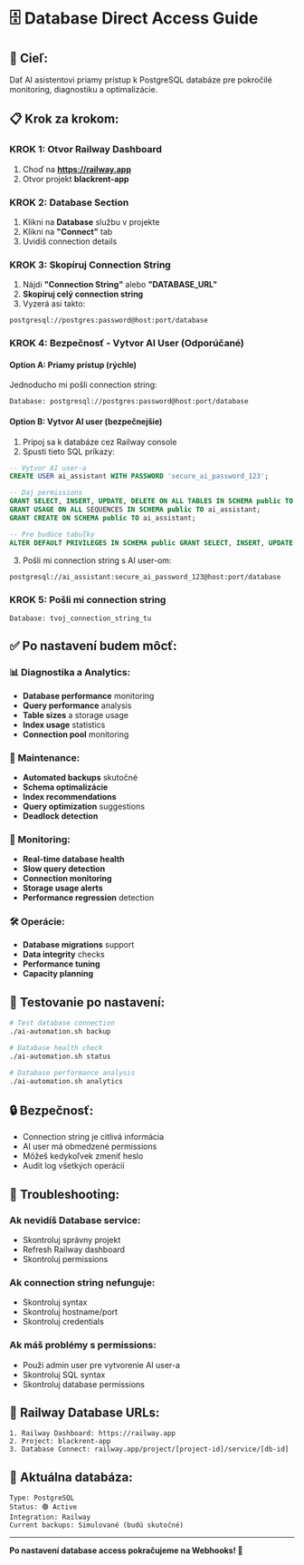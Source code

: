# 🗄️ Database Direct Access Guide

## 🎯 **Cieľ:**
Dať AI asistentovi priamy prístup k PostgreSQL databáze pre pokročilé monitoring, diagnostiku a optimalizácie.

## 📋 **Krok za krokom:**

### **KROK 1: Otvor Railway Dashboard**
1. Choď na **https://railway.app**
2. Otvor projekt **blackrent-app**

### **KROK 2: Database Section**
1. Klikni na **Database** službu v projekte
2. Klikni na **"Connect"** tab
3. Uvidíš connection details

### **KROK 3: Skopíruj Connection String**
1. Nájdi **"Connection String"** alebo **"DATABASE_URL"**
2. **Skopíruj celý connection string**
3. Vyzerá asi takto:
```
postgresql://postgres:password@host:port/database
```

### **KROK 4: Bezpečnosť - Vytvor AI User (Odporúčané)**

#### **Option A: Priamy prístup (rýchle)**
Jednoducho mi pošli connection string:
```
Database: postgresql://postgres:password@host:port/database
```

#### **Option B: Vytvor AI user (bezpečnejšie)**
1. Pripoj sa k databáze cez Railway console
2. Spusti tieto SQL príkazy:
```sql
-- Vytvor AI user-a
CREATE USER ai_assistant WITH PASSWORD 'secure_ai_password_123';

-- Daj permissions
GRANT SELECT, INSERT, UPDATE, DELETE ON ALL TABLES IN SCHEMA public TO ai_assistant;
GRANT USAGE ON ALL SEQUENCES IN SCHEMA public TO ai_assistant;
GRANT CREATE ON SCHEMA public TO ai_assistant;

-- Pre budúce tabuľky
ALTER DEFAULT PRIVILEGES IN SCHEMA public GRANT SELECT, INSERT, UPDATE, DELETE ON TABLES TO ai_assistant;
```

3. Pošli mi connection string s AI user-om:
```
postgresql://ai_assistant:secure_ai_password_123@host:port/database
```

### **KROK 5: Pošli mi connection string**
```
Database: tvoj_connection_string_tu
```

## ✅ **Po nastavení budem môcť:**

### **📊 Diagnostika a Analytics:**
- **Database performance** monitoring
- **Query performance** analysis
- **Table sizes** a storage usage
- **Index usage** statistics
- **Connection pool** monitoring

### **🔄 Maintenance:**
- **Automated backups** skutočné
- **Schema optimalizácie** 
- **Index recommendations**
- **Query optimization** suggestions
- **Deadlock detection**

### **🚨 Monitoring:**
- **Real-time database health**
- **Slow query detection**
- **Connection monitoring**
- **Storage usage alerts**
- **Performance regression** detection

### **🛠️ Operácie:**
- **Database migrations** support
- **Data integrity** checks
- **Performance tuning**
- **Capacity planning**

## 🧪 **Testovanie po nastavení:**
```bash
# Test database connection
./ai-automation.sh backup

# Database health check
./ai-automation.sh status

# Database performance analysis
./ai-automation.sh analytics
```

## 🔒 **Bezpečnosť:**
- Connection string je citlivá informácia
- AI user má obmedzené permissions
- Môžeš kedykoľvek zmeniť heslo
- Audit log všetkých operácií

## 🚨 **Troubleshooting:**

### **Ak nevidíš Database service:**
- Skontroluj správny projekt
- Refresh Railway dashboard
- Skontroluj permissions

### **Ak connection string nefunguje:**
- Skontroluj syntax
- Skontroluj hostname/port
- Skontroluj credentials

### **Ak máš problémy s permissions:**
- Použi admin user pre vytvorenie AI user-a
- Skontroluj SQL syntax
- Skontroluj database permissions

## 📱 **Railway Database URLs:**
```
1. Railway Dashboard: https://railway.app
2. Project: blackrent-app
3. Database Connect: railway.app/project/[project-id]/service/[db-id]
```

## 🎯 **Aktuálna databáza:**
```
Type: PostgreSQL
Status: 🟢 Active
Integration: Railway
Current backups: Simulované (budú skutočné)
```

---

**Po nastavení database access pokračujeme na Webhooks! 🔔** 